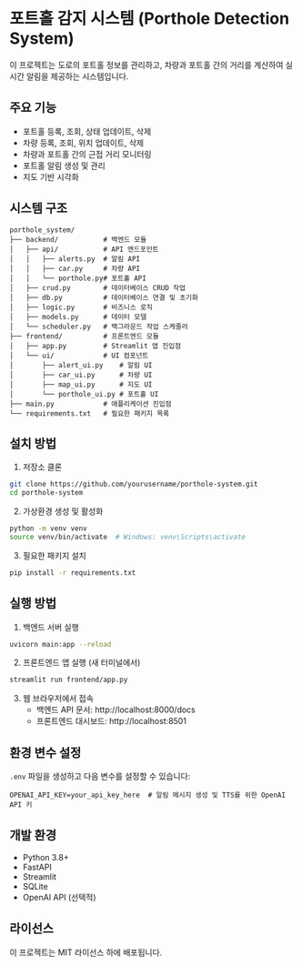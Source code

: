 # 포트홀 감지 시스템 (Porthole Detection System)

이 프로젝트는 도로의 포트홀 정보를 관리하고, 차량과 포트홀 간의 거리를 계산하여 실시간 알림을 제공하는 시스템입니다.

## 주요 기능

- 포트홀 등록, 조회, 상태 업데이트, 삭제
- 차량 등록, 조회, 위치 업데이트, 삭제
- 차량과 포트홀 간의 근접 거리 모니터링
- 포트홀 알림 생성 및 관리
- 지도 기반 시각화

## 시스템 구조

```
porthole_system/
├── backend/           # 백엔드 모듈
│   ├── api/           # API 엔드포인트
│   │   ├── alerts.py  # 알림 API
│   │   ├── car.py     # 차량 API
│   │   └── porthole.py# 포트홀 API
│   ├── crud.py        # 데이터베이스 CRUD 작업
│   ├── db.py          # 데이터베이스 연결 및 초기화
│   ├── logic.py       # 비즈니스 로직
│   ├── models.py      # 데이터 모델
│   └── scheduler.py   # 백그라운드 작업 스케줄러
├── frontend/          # 프론트엔드 모듈
│   ├── app.py         # Streamlit 앱 진입점
│   └── ui/            # UI 컴포넌트
│       ├── alert_ui.py    # 알림 UI
│       ├── car_ui.py      # 차량 UI
│       ├── map_ui.py      # 지도 UI
│       └── porthole_ui.py # 포트홀 UI
├── main.py            # 애플리케이션 진입점
└── requirements.txt   # 필요한 패키지 목록
```

## 설치 방법

1. 저장소 클론

```bash
git clone https://github.com/yourusername/porthole-system.git
cd porthole-system
```

2. 가상환경 생성 및 활성화

```bash
python -m venv venv
source venv/bin/activate  # Windows: venv\Scripts\activate
```

3. 필요한 패키지 설치

```bash
pip install -r requirements.txt
```

## 실행 방법

1. 백엔드 서버 실행

```bash
uvicorn main:app --reload
```

2. 프론트엔드 앱 실행 (새 터미널에서)

```bash
streamlit run frontend/app.py
```

3. 웹 브라우저에서 접속
   - 백엔드 API 문서: http://localhost:8000/docs
   - 프론트엔드 대시보드: http://localhost:8501

## 환경 변수 설정

`.env` 파일을 생성하고 다음 변수를 설정할 수 있습니다:

```
OPENAI_API_KEY=your_api_key_here  # 알림 메시지 생성 및 TTS를 위한 OpenAI API 키
```

## 개발 환경

- Python 3.8+
- FastAPI
- Streamlit
- SQLite
- OpenAI API (선택적)

## 라이선스

이 프로젝트는 MIT 라이선스 하에 배포됩니다.
